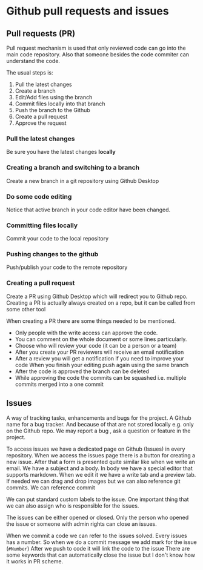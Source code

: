# Github pull requests and issues

## Pull requests (PR)

Pull request mechanism is used that only reviewed code can go into the main code repository.
Also that someone besides the code commiter can understand the code.

The usual steps is:
1. Pull the latest changes
2. Create a branch
3. Edit/Add files using the branch
4. Commit files locally into that branch
5. Push the branch to the Github
6. Create a pull request 
7. Approve the request

### Pull the latest changes

Be sure you have the latest changes **locally**

### Creating a branch and switching to a branch

Create a new branch in a git repository using Github Desktop

### Do some code editing

Notice that active branch in your code editor have been changed.

### Committing files locally 

Commit your code to the local repository

### Pushing changes to the github 

Push/publish your code to the remote repository

### Creating a pull request 

Create a PR using Github Desktop which will redirect you to Github repo.
Creating a PR is actually always created on a repo, but it can be called from some other tool 

When creating a PR there are some things needed to be mentioned.
* Only people with the write access can approve the code.
* You can comment on the whole document or some lines particularly.
* Choose who will review your code (it can be a person or a team)
* After you create your PR reviewers will receive an email notification
* After a review you will get a notification if you need to improve your code
  When you finish your editing push again using the same branch
* After the code is approved the branch can be deleted
* While approving the code the commits can be squashed i.e. multiple commits merged into a one commit

## Issues 

A way of tracking tasks, enhancements and bugs for the project. A Github name for a bug tracker.
And because of that are not stored locally e.g. only on the Github repo.
We may report a bug  , ask a question or feature in the project.

To access issues we have a dedicated page on Github (Issues) in every repository.
When we access the issues page there is a button for creating a new issue.
After that a form is presented quite similar like when we write an email.
We have a subject and a body. In body we have a special editor that supports markdown.
When we edit it we have a write tab and a preview tab.
If needed we can drag and drop images but we can also reference git commits.
We can reference commit 

We can put standard custom labels to the issue. 
One important thing that we can also assign who is responsible for the issues.

The issues can be either opened or closed. Only the person who opened the issue or someone 
with admin rights can close an issues. 

When we commit a code we can refer to the issues solved. Every issues has a number.
So when we do a commit message we add mark for the issue (`#Number`)
After we push to code it will link the code to the issue
There are some keywords that can automatically close the issue but I don't know how it works in PR scheme.







